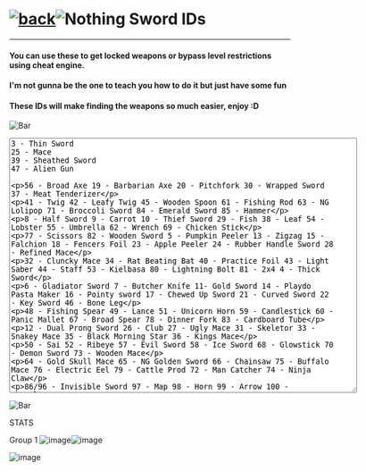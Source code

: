 # [![back](https://cdn.discordapp.com/emojis/887168885747511396?size=32)](https://dxrpy.github.io/Dxrpys-Garbage-Website/castlecrashers/castle)![`Nothing`](https://cdn.discordapp.com/attachments/584355797366997002/889386862916014090/nothing.png) Sword IDs

---

#### You can use these to get locked weapons or bypass level restrictions using cheat engine.
#### I'm not gunna be the one to teach you how to do it but just have some fun
#### These IDs will make finding the weapons so much easier, enjoy :D

![`Bar`](https://cdn.discordapp.com/attachments/584355797366997002/889006586406772746/4M7IWwP.png)

<p align=center>
  <textarea name="BallsBox" cols="75" rows="30">
3 - Thin Sword
25 - Mace
39 - Sheathed Sword
47 - Alien Gun


56 - Broad Axe
19 - Barbarian Axe
20 - Pitchfork
30 - Wrapped Sword
37 - Meat Tenderizer


41 - Twig
42 - Leafy Twig
45 - Wooden Spoon
61 - Fishing Rod
63 - NG Lolipop
71 - Broccoli Sword
84 - Emerald Sword
85 - Hammer


8 - Half Sword
9 - Carrot
10 - Thief Sword
29 - Fish
38 - Leaf
54 - Lobster
55 - Umbrella
62 - Wrench
69 - Chicken Stick


77 - Scissors
82 - Wooden Sword
5 - Pumpkin Peeler
13 - Zigzag
15 - Falchion
18 - Fencers Foil
23 - Apple Peeler
24 - Rubber Handle Sword
28 - Refined Mace


32 - Cluncky Mace
34 - Rat Beating Bat
40 - Practice Foil
43 - Light Saber
44 - Staff
53 - Kielbasa
80 - Lightning Bolt
81 - 2x4
4 - Thick Sword


6 - Gladiator Sword
7 - Butcher Knife
11- Gold Sword
14 - Playdo Pasta Maker
16 - Pointy sword
17 - Chewed Up Sword
21 - Curved Sword
22 - Key Sword
46 - Bone Leg


48 - Fishing Spear
49 - Lance
51 - Unicorn Horn
59 - Candlestick
60 - Panic Mallet
67 - Broad Spear
78 - Dinner Fork
83 - Cardboard Tube


12 - Dual Prong Sword
26 - Club
27 - Ugly Mace
31 - Skeletor
33 - Snakey Mace
35 - Black Morning Star
36 - Kings Mace


50 - Sai
52 - Ribeye
57 - Evil Sword
58 - Ice Sword
68 - Glowstick
70 - Demon Sword
73 - Wooden Mace


64 - Gold Skull Mace
65 - NG Golden Sword
66 - Chainsaw
75 - Buffalo Mace
76 - Electric Eel
79 - Cattle Prod
72 - Man Catcher
74 - Ninja Claw


86/96 - Invisible Sword
97 - Map
98 - Horn
99 - Arrow
100 - Shovel⠀⠀⠀⠀⠀⠀⠀⠀⠀⠀⠀⠀⠀⠀⠀⠀⠀⠀⠀⠀⠀⠀⠀⠀
  </textarea>
</p>

![`Bar`](https://cdn.discordapp.com/attachments/584355797366997002/889006586406772746/4M7IWwP.png)

STATS

Group 1
![image](https://user-images.githubusercontent.com/64295233/145699968-81ffb045-0853-4a51-b041-8884fe1328ef.png)![image](https://user-images.githubusercontent.com/64295233/145699975-71bbc399-eaa4-4464-a62d-70eaa6c42bea.png)

![image](https://user-images.githubusercontent.com/64295233/145699958-03d934cd-1789-48fb-b2e1-3f61cdc6e16e.png)


